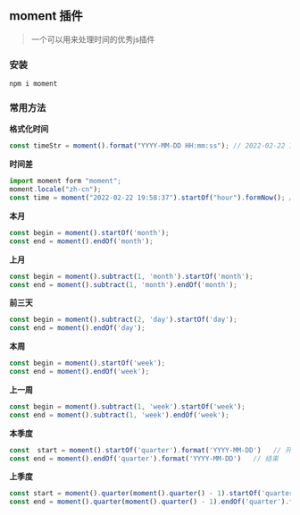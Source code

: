## moment 插件

> 一个可以用来处理时间的优秀js插件

### 安装

```shell
npm i moment
```
### 常用方法

**格式化时间**

```js
const timeStr = moment().format("YYYY-MM-DD HH:mm:ss"); // 2022-02-22 19:58:37
```

**时间差**

```js
import moment form "moment";
moment.locale("zh-cn");
const time = moment("2022-02-22 19:58:37").startOf("hour").formNow(); // 1小时前
```

**本月**

```js
const begin = moment().startOf('month');
const end = moment().endOf('month');
```

**上月**

```js
const begin = moment().subtract(1, 'month').startOf('month');
const end = moment().subtract(1, 'month').endOf('month');
```
**前三天**

```js
const begin = moment().subtract(2, 'day').startOf('day');
const end = moment().endOf('day');
```

**本周**

```js
const begin = moment().startOf('week');
const end = moment().endOf('week');
```

**上一周**

```js
const begin = moment().subtract(1, 'week').startOf('week');
const end = moment().subtract(1, 'week').endOf('week');
```

**本季度**

```js
const  start = moment().startOf('quarter').format('YYYY-MM-DD')   // 开始
const end = moment().endOf('quarter').format('YYYY-MM-DD')   // 结束
```

**上季度**
```js
const start = moment().quarter(moment().quarter() - 1).startOf('quarter').format('YYYY-MM-DD')
const end = moment().quarter(moment().quarter() - 1).endOf('quarter').format('YYYY-MM-DD')
```


